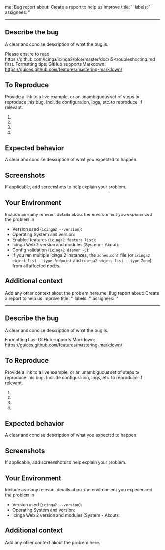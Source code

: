me: Bug report
about: Create a report to help us improve
title: ''
labels: ''
assignees: ''

---

## Describe the bug

A clear and concise description of what the bug is.

Please ensure to read https://github.com/Icinga/icinga2/blob/master/doc/15-troubleshooting.md first. Formatting tips: GitHub supports Markdown: https://guides.github.com/features/mastering-markdown/

## To Reproduce

Provide a link to a live example, or an unambiguous set of steps to reproduce this bug. Include configuration, logs, etc. to reproduce, if relevant.

1.
2.
3.
4.

## Expected behavior

A clear and concise description of what you expected to happen.

## Screenshots

If applicable, add screenshots to help explain your problem.

## Your Environment

Include as many relevant details about the environment you experienced the problem in

* Version used (`icinga2 --version`):
* Operating System and version:
* Enabled features (`icinga2 feature list`):
* Icinga Web 2 version and modules (System - About):
* Config validation (`icinga2 daemon -C`):
* If you run multiple Icinga 2 instances, the `zones.conf` file (or `icinga2 object list --type Endpoint` and `icinga2 object list --type Zone`) from all affected nodes.

## Additional context

Add any other context about the problem here.me: Bug report
about: Create a report to help us improve
title: ''
labels: ''
assignees: ''

---

## Describe the bug

A clear and concise description of what the bug is.

Formatting tips: GitHub supports Markdown: https://guides.github.com/features/mastering-markdown/

## To Reproduce

Provide a link to a live example, or an unambiguous set of steps to reproduce this bug. Include configuration, logs, etc. to reproduce, if relevant.

1.
2.
3.
4.

## Expected behavior

A clear and concise description of what you expected to happen.

## Screenshots

If applicable, add screenshots to help explain your problem.

## Your Environment

Include as many relevant details about the environment you experienced the problem in

* Version used (`icinga2 --version`):
* Operating System and version:
* Icinga Web 2 version and modules (System - About):

## Additional context

Add any other context about the problem here.
